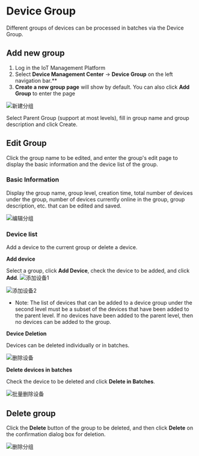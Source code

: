 # Device Group

Different groups of devices can be processed in batches via the Device Group.

## Add new group

1. Log in the IoT Management Platform
2. Select **Device Management Center** -> **Device Group** on the left navigation bar.**
3. **Create a new group page** will show by default. You can also click **Add Group** to enter the page

![新建分组](../../../../../image/IoT/IoT-Core/Device-Manager/Device-Grouping/Create-Device-Group.png)

Select Parent Group (support at most levels), fill in group name and group description and click Create.

## Edit Group

Click the group name to be edited, and enter the group's edit page to display the basic information and the device list of the group.

### Basic Information

Display the group name, group level, creation time, total number of devices under the group, number of devices currently online in the group, group description, etc. that can be edited and saved.

![编辑分组](../../../../../image/IoT/IoT-Core/Device-Manager/Device-Grouping/Edit-Device-Group.png)

### Device list

Add a device to the current group or delete a device.

**Add device**

Select a group, click **Add Device**, check the device to be added, and click **Add**.
![添加设备1](../../../../../image/IoT/IoT-Core/Device-Manager/Device-Grouping/Device-Group-Add-Device.png)

![添加设备2](../../../../../image/IoT/IoT-Core/Device-Manager/Device-Grouping/Device-Group-Add-Device2.png)

- Note: The list of devices that can be added to a device group under the second level must be a subset of the devices that have been added to the parent level. If no devices have been added to the parent level, then no devices can be added to the group.

**Device Deletion**

Devices can be deleted individually or in batches.

![删除设备](../../../../../image/IoT/IoT-Core/Device-Manager/Device-Grouping/Device-Group-Delete-Device2.png)

**Delete devices in batches**

Check the device to be deleted and click **Delete in Batches**.

![批量删除设备](../../../../../image/IoT/IoT-Core/Device-Manager/Device-Grouping/Device-Group-Delete-Device1.png)

## Delete group

Click the **Delete** button of the group to be deleted, and then click **Delete** on the confirmation dialog box for deletion.

![删除分组](../../../../../image/IoT/IoT-Core/Device-Manager/Device-Grouping/Delete-Device-Group.png)